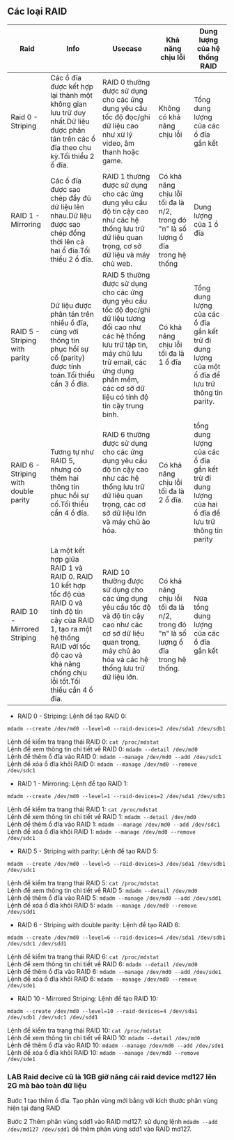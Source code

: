 ## Các loại RAID

|Raid          | Info          |       Usecase       |Khả năng chịu lỗi|Dung lượng của hệ thống RAID|
|------------- | ------------- |---------------------|-----------------|-|
|Raid 0 - Striping  | Các ổ đĩa được kết hợp lại thành một không gian lưu trữ duy nhất.Dữ liệu được phân tán trên các ổ đĩa theo chu kỳ.Tối thiểu 2 ổ đĩa.|RAID 0 thường được sử dụng cho các ứng dụng yêu cầu tốc độ đọc/ghi dữ liệu cao như xử lý video, âm thanh hoặc game.|Không có khả năng chịu lỗi|Tổng dung lượng của các ổ đĩa gắn kết
|RAID 1 - Mirroring  | Các ổ đĩa được sao chép đầy đủ dữ liệu lên nhau.Dữ liệu được sao chép đồng thời lên cả hai ổ đĩa.Tối thiểu 2 ổ đĩa. |RAID 1 thường được sử dụng cho các ứng dụng yêu cầu độ tin cậy cao như các hệ thống lưu trữ dữ liệu quan trọng, cơ sở dữ liệu và máy chủ web.|Có khả năng chịu lỗi tối đa là n/2, trong đó "n" là số lượng ổ đĩa trong hệ thống|Dung lượng của 1 ổ đĩa
|RAID 5 - Striping with parity  | Dữ liệu được phân tán trên nhiều ổ đĩa, cùng với thông tin phục hồi sự cố (parity) được tính toán.Tối thiểu cần 3 ổ đĩa. |RAID 5 thường được sử dụng cho các ứng dụng yêu cầu tốc độ đọc/ghi dữ liệu tương đối cao như các hệ thống lưu trữ tập tin, máy chủ lưu trữ email, các ứng dụng phần mềm, các cơ sở dữ liệu có tính độ tin cậy trung bình.|Có khả năng chịu lỗi tối đa là 1 ổ đĩa|Tổng dung lượng của các ổ đĩa gắn kết trừ đi dung lượng của một ổ đĩa để lưu trữ thông tin parity.
|RAID 6 - Striping with double parity  |Tương tự như RAID 5, nhưng có thêm hai thông tin phục hồi sự cố.Tối thiểu cần 4 ổ đĩa.   |RAID 6 thường được sử dụng cho các ứng dụng yêu cầu độ tin cậy cao như các hệ thống lưu trữ dữ liệu quan trọng, các cơ sở dữ liệu lớn và máy chủ ảo hóa.|Có khả năng chịu lỗi tối đa là 2 ổ đĩa.|tổng dung lượng của các ổ đĩa gắn kết trừ đi dung lượng của hai ổ đĩa để lưu trữ thông tin parity
|RAID 10 - Mirrored Striping | Là một kết hợp giữa RAID 1 và RAID 0. RAID 10 kết hợp tốc độ của RAID 0 và tính độ tin cậy của RAID 1, tạo ra một hệ thống RAID với tốc độ cao và khả năng chống chịu lỗi tốt.Tối thiểu cần 4 ổ đĩa.|RAID 10 thường được sử dụng cho các ứng dụng yêu cầu tốc độ và độ tin cậy cao như các cơ sở dữ liệu quan trọng, máy chủ ảo hóa và các hệ thống lưu trữ dữ liệu lớn.|Có khả năng chịu lỗi tối đa là n/2, trong đó "n" là số lượng ổ đĩa trong hệ thống.|Nửa tổng dung lượng của các ổ đĩa gắn kết
- RAID 0 - Striping:
Lệnh để tạo RAID 0: 
```
mdadm --create /dev/md0 --level=0 --raid-devices=2 /dev/sda1 /dev/sdb1
```
Lệnh để kiểm tra trạng thái RAID 0: `cat /proc/mdstat`  
Lệnh để xem thông tin chi tiết về RAID 0: `mdadm --detail /dev/md0`     
Lệnh để thêm ổ đĩa vào RAID 0: `mdadm --manage /dev/md0 --add /dev/sdc1`    
Lệnh để xóa ổ đĩa khỏi RAID 0: `mdadm --manage /dev/md0 --remove /dev/sdc1`
- RAID 1 - Mirroring:
Lệnh để tạo RAID 1: 
```
mdadm --create /dev/md0 --level=1 --raid-devices=2 /dev/sda1 /dev/sdb1
```
Lệnh để kiểm tra trạng thái RAID 1: `cat /proc/mdstat`  
Lệnh để xem thông tin chi tiết về RAID 1: `mdadm --detail /dev/md0`     
Lệnh để thêm ổ đĩa vào RAID 1: `mdadm --manage /dev/md0 --add /dev/sdc1`    
Lệnh để xóa ổ đĩa khỏi RAID 1: `mdadm --manage /dev/md0 --remove /dev/sdc1`
- RAID 5 - Striping with parity:
Lệnh để tạo RAID 5: 
```
mdadm --create /dev/md0 --level=5 --raid-devices=3 /dev/sda1 /dev/sdb1 /dev/sdc1
```
Lệnh để kiểm tra trạng thái RAID 5: `cat /proc/mdstat`  
Lệnh để xem thông tin chi tiết về RAID 5: `mdadm --detail /dev/md0`     
Lệnh để thêm ổ đĩa vào RAID 5: `mdadm --manage /dev/md0 --add /dev/sdd1`    
Lệnh để xóa ổ đĩa khỏi RAID 5: `mdadm --manage /dev/md0 --remove /dev/sdd1`
- RAID 6 - Striping with double parity:
Lệnh để tạo RAID 6: 
```
mdadm --create /dev/md0 --level=6 --raid-devices=4 /dev/sda1 /dev/sdb1 /dev/sdc1 /dev/sdd1
```
Lệnh để kiểm tra trạng thái RAID 6: `cat /proc/mdstat`  
Lệnh để xem thông tin chi tiết về RAID 6: `mdadm --detail /dev/md0`     
Lệnh để thêm ổ đĩa vào RAID 6: `mdadm --manage /dev/md0 --add /dev/sde1`    
Lệnh để xóa ổ đĩa khỏi RAID 6: `mdadm --manage /dev/md0 --remove /dev/sde1`

- RAID 10 - Mirrored Striping:
Lệnh để tạo RAID 10: 
```
mdadm --create /dev/md0 --level=10 --raid-devices=4 /dev/sda1 /dev/sdb1 /dev/sdc1 /dev/sdd1
```
Lệnh để kiểm tra trạng thái RAID 10: `cat /proc/mdstat`     
Lệnh để xem thông tin chi tiết về RAID 10: `mdadm --detail /dev/md0`        
Lệnh để thêm ổ đĩa vào RAID 10: `mdadm --manage /dev/md0 --add /dev/sde1`       
Lệnh để xóa ổ đĩa khỏi RAID 10: `mdadm --manage /dev/md0 --remove /dev/sde1`

### LAB Raid decive cũ là 1GB giờ nâng cái raid device md127 lên 2G mà bảo toàn dữ liệu
Bước 1 tạo thêm ổ đĩa. Tạo phân vùng mới bằng với kích thước phân vùng hiện tại đang RAID


Bước 2 Thêm phân vùng sdd1 vào RAID md127: sử dụng lệnh `mdadm --add /dev/md127 /dev/sdd1` để thêm phân vùng sdd1 vào RAID md127.